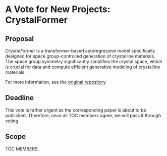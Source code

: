 # A Vote for New Projects:  CrystalFormer

## Proposal

_CrystalFormer_ is a transformer-based autoregressive model specifically designed for space group-controlled generation of crystalline materials. The space group symmetry significantly simplifies the
crystal space, which is crucial for data and compute efficient generative modeling of crystalline materials.

For more information, see the [original repository](https://github.com/zdcao121/CrystalFormer)

## Deadline

This vote is rather urgent as the corresponding paper is about to be published. Therefore, once all TOC members agree, we will pass it through voting.

## Scope

TOC MEMBERS.
